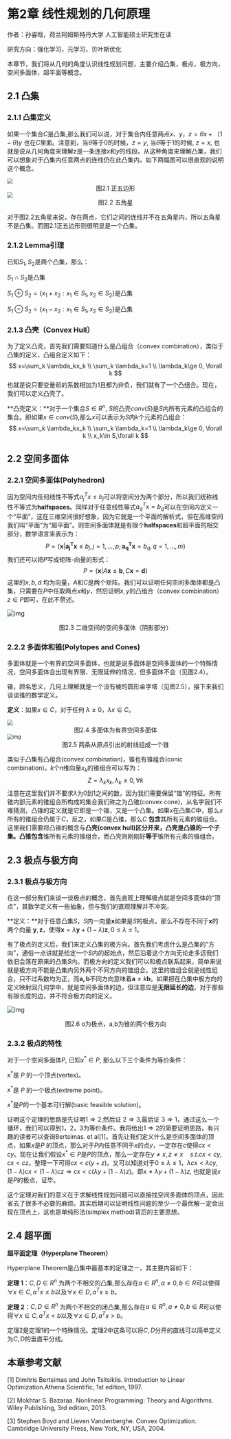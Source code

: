 # 第2章 线性规划的几何原理

作者：孙睿晗，荷兰阿姆斯特丹大学 人工智能硕士研究生在读

研究方向：强化学习，元学习，贝叶斯优化

本章节，我们将从几何的角度认识线性规划问题，主要介绍凸集，极点，极方向，空间多面体，超平面等概念。

## 2.1 凸集

### 2.1.1 凸集定义

如果一个集合$C$是凸集,那么我们可以说，对于集合内任意两点$x$、$y$，$z=\theta x+（1-\theta)y$ 也在$C$里面。注意到，当$\theta$等于0的时候，$z = y$, 当$\theta$等于1的时候, $z = x$, 也就是说从几何角度来理解z是一条连接$x$和$y$的线段。从这种角度来理解凸集，我们可以想象对于凸集内任意两点的连线仍在此凸集内。如下两幅图可以很直观的说明这个概念。 

<img src="./img/2-1.png" style="zoom:80%;"/>

<center>图2.1 正五边形</center>



<img src="./img/2-2.png" style="zoom:80%;" />

<center>图2.2 五角星</center>



对于图2.2五角星来说，存在两点，它们之间的连线并不在五角星内，所以五角星不是凸集。而图2.1正五边形则很明显是一个凸集。

### 2.1.2 Lemma引理

已知$S_1,S_2$是两个凸集，那么：

$S_1\cap S_2$是凸集

$S_1 \oplus S_2=\{x_1+x_2:x_1\in S_1, x_2\in S_2 \}$是凸集

$S_1 \ominus S_2=\{x_1-x_2:x_1\in S_1, x_2\in S_2 \}$是凸集

### 2.1.3 凸壳（Convex Hull）

为了定义凸壳，首先我们需要知道什么是凸组合（convex combination），类似于凸集的定义，凸组合定义如下：
$$
x=\sum_k  \lambda_kx_k \\
\sum_k \lambda_k=1 \\
\lambda_k\ge 0, \forall k
$$
也就是说只要变量前的系数相加为1且都为非负，我们就有了一个凸组合。现在，我们可以定义凸壳了。

**凸壳定义：**对于一个集合$S\in R^n$, $S$的凸壳$conv(S)$是$S$内所有元素的凸组合的集合。即如果$x\in conv(S)$,那么$x$可以表示为$S$内$k$个元素的凸组合：
$$
x=\sum_k  \lambda_kx_k \\
\sum_k \lambda_k=1 \\
\lambda_k\ge 0, \forall k \\
x_k\in S,\forall k
$$

## 2.2 空间多面体

### 2.2.1 空间多面体(Polyhedron)

因为空间内任何线性不等式$a_j^T x\le b_j$可以将空间分为两个部分，所以我们统称线性不等式为**halfspaces**。同样对于任意线性等式$a_q^Tx=b_q$可以在空间内定义一个“平面”，这在三维空间很好想象，因为它就是一个平面的解析式，但在高维空间我们叫“平面”为“超平面”。则空间多面体就是有限个**halfspaces**和超平面的相交部分，数学语言来表示为：
$$
P=\{\pmb{x}|\pmb{a_j^Tx}\le b_j,j=1,...,p; \pmb{a_q^Tx}=b_q,q=1,...,m \}
$$
我们还可以把$P$写成矩阵-向量的形式：
$$
P=\{\pmb{x}|A\pmb{x}\le \pmb{b}, C\pmb{x}=\pmb{d}\}
$$
这里的$x,b,d$ 均为向量，$A$和$C$是两个矩阵。我们可以证明任何空间多面体都是凸集，只需要在$P$中任取两点$x$和$y$，然后证明$x,y$的凸组合（convex combination）$z\in P$即可，在此不赘述。

![img](./img/2-3.png)

<center>图2.3 二维空间的空间多面体（阴影部分）</center>



### 2.2.2 多面体和锥(Polytopes and Cones)

多面体就是一个有界的空间多面体，也就是说多面体是空间多面体的一个特殊情况，空间多面体会出现有界限、无限延伸的情况，但多面体不会（见图2.4）。

锥，顾名思义，几何上理解就是一个没有棱的圆形金字塔（见图2.5），接下来我们谈谈锥的数学定义。

**定义**：如果$x\in C$，对于任何 $λ\ge0$，$λx\in C$。

<img src="./img/2-1.png" style="zoom:80%;"/>

<center>图2.4 多面体为有界空间多面体</center>



<img src="./img/2-5.png" alt="img" style="zoom:80%;" />

<center>图2.5 两条从原点引出的射线组成一个锥</center>



类似于凸集有凸组合(convex combination)，锥也有锥组合(conic combination)。$k$个$n$维向量$x_k$的锥组合可以写为： 
$$
Z=\lambda_kx_k, \lambda_k\ge0,\forall k
$$
注意在这里我们并不要求$\lambda$为0到1之间的数，因为我们需要保留“锥”的特征。所有锥内部元素的锥组合所构成的集合我们称之为凸锥(convex cone)，从名字我们不难猜测，凸锥的定义就是它即是一个锥，又是一个凸集。如果$x$在凸集$C$中，那么$x$所有的锥组合仍属于$C$，反之，如果$C$是凸锥，那么$C$ **包含**其所有元素的锥组合。这里我们需要将凸锥的概念与**凸壳(convex hull)**区分开来，凸壳是凸锥的一个子集。凸锥**包含**锥所有元素的锥组合，而凸壳则刚刚好**等于**锥所有元素的锥组合。

## 2.3 极点与极方向

### 2.3.1 极点与极方向

在这一部分我们来谈一谈极点的概念，首先直观上理解极点就是空间多面体的“顶点”，其数学定义有一些抽象，但与我们的直观理解并不冲突。

**定义：**对于任意凸集$S$，$S$内一向量$\pmb{x}$如果是$S$的极点，那么不存在不同于$\pmb{x}$的两个向量 $\pmb{y},\pmb{z}$，使得$\pmb{x}=\lambda \pmb{y}+(1-\lambda)\pmb{z},0\le \lambda \le 1$。

有了极点的定义后，我们来定义凸集的极方向。首先我们考虑什么是凸集的“方向”，通俗一点讲就是给定一个$S$内的起始点，然后沿着这个方向无论走多远我们依旧会落在原来的凸集$S$内。而极方向的定义我们可以和极点联系起来，简单来说就是极方向不能是凸集内另外两个不同方向的锥组合。这里的锥组合就是线性组合，只不过系数均为正，而$\pmb{a,b}$不同方向意味着$\pmb{a}\neq k\pmb{b}$。如果把在凸集中极方向的定义映射回几何学中，就是空间多面体的边，但注意应是**无限延长的边**，对于那些有限长度的边，并不符合极方向的定义。

![img](./img/2-6.png)

<center>图2.6  o为极点，a,b为锥的两个极方向</center>



### 2.3.2 极点的特性

对于一个空间多面体$P$, 已知$x^* \in P$, 那么以下三个条件为等价条件：

$x^*$是 $P$ 的一个顶点(vertex)。

$x^*$是 $P$ 的一个极点(extreme point)。

$x^*$是$P$的一个基本可行解(basic feasible solution)。

证明这个定理的思路是先证明$1\Rightarrow 2$,然后证 $2 \Rightarrow 3$,最后证 $3\Rightarrow 1$，通过这么一个循环，我们可以得到1，2，3为等价条件。我将给出$1\Rightarrow 2$的简要证明思路，有兴趣的读者可以查询Bertsimas. et al[1]。首先让我们定义什么是空间多面体的顶点，如果$x$是$P$ 的顶点，那么对于$P$内任意不同于$x$的点$y$，一定存在$c$使得$cx < cy$。现在让我们假设$x^*\in P$是$P$的顶点，那么一定存在$y\neq x,z\neq x \quad s.t. cx<cy,cx<cz$。整理一下可得$cx < c(y+z)$。又可以知道对于$0\le \lambda \le 1$，$\lambda cx<\lambda cy, (1-\lambda) cx<(1-\lambda) cz\Rightarrow  cx<c(\lambda y+(1-\lambda)z)$。即$x\neq \lambda y+(1-\lambda)z$, 也就是说$x$是$P$的极点，证毕。

 这个定理对我们的意义在于求解线性规划问题可以直接找空间多面体的顶点，因此省去了很多不必要的麻烦。其实后期可以证明线性问题的至少一个最优解一定会出现在顶点上，这也是单纯形法(simplex method)背后的主要思想。

## 2.4 超平面

**超平面定理（Hyperplane Theorem）**

Hyperplane Theorem是凸集中最基本的定理之一，其主要内容如下：

**定理 1**：$C,D\in R^n$ 为两个不相交的凸集,那么存在$a\in R^n,a\neq0, b\in R$可以使得$\forall x \in C, a^Tx\le b$以及$\forall x\in D,a^Tx\ge b$。

**定理 2**：$C,D\in R^n$ 为两个不相交的闭凸集,那么存在$a\in R^n,a\neq0, b\in R$可以使得$\forall x \in C, a^Tx< b$以及$\forall x\in D,a^Tx> b$。

定理2是定理1的一个特殊情况。定理2中这条可以将$C, D$分开的直线可以简单定义为$C, D$的垂直平分线。

## 本章参考文献

[1] Dimitris Bertsimas and John Tsitsiklis. Introduction to Linear Optimization.Athena Scientific, 1st edition, 1997.

[2] Mokhtar S. Bazaraa. Nonlinear Programming: Theory and Algorithms. Wiley Publishing, 3rd edition, 2013.

[3] Stephen Boyd and Lieven Vandenberghe. Convex Optimization. Cambridge University Press, New York, NY, USA, 2004.